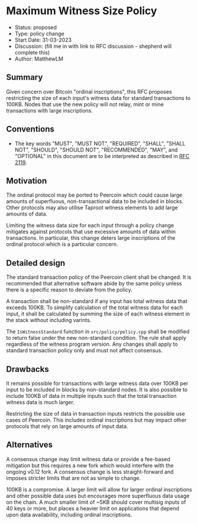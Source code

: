 # Maximum Witness Size Policy

- Status: proposed
- Type: policy change
- Start Date: 31-03-2023
- Discussion: (fill me in with link to RFC discussion - shepherd will complete this) 
- Author: MatthewLM

## Summary

Given concern over Bitcoin "ordinal inscriptions", this RFC proposes restricting
the size of each input's witness data for standard transactions to 100KB. Nodes
that use the new policy will not relay, mint or mine transactions with large
inscriptions.

## Conventions
- The key words "MUST", "MUST NOT", "REQUIRED", "SHALL", "SHALL NOT", "SHOULD", "SHOULD NOT", "RECOMMENDED", "MAY", and "OPTIONAL" in this document are to be interpreted as described in [RFC 2119](http://tools.ietf.org/html/rfc2119).

## Motivation

The ordinal protocol may be ported to Peercoin which could cause large amounts
of superfluous, non-transactional data to be included in blocks. Other protocols
may also utilise Taproot witness elements to add large amounts of data.

Limiting the witness data size for each input through a policy change mitigates
against protocols that use excessive amounts of data within transactions. In
particular, this change deters large inscriptions of the ordinal protocol which
is a particular concern.

## Detailed design

The standard transaction policy of the Peercoin client shall be changed. It is
recommended that alternative software abide by the same policy unless there is a
specific reason to deviate from the policy.

A transaction shall be non-standard if any input has total witness data that
exceeds 100KB. To simplify calculation of the total witness data for each input,
it shall be calculated by summing the size of each witness element in the stack
without including varints.

The `IsWitnessStandard` function in `src/policy/policy.cpp` shall be modified to
return false under the new non-standard condition. The rule shall apply
regardless of the witness program version. Any changes shall apply to standard
transaction policy only and must not affect consensus.

## Drawbacks

It remains possible for transactions with large witness data over 100KB per
input to be included in blocks by non-standard nodes. It is also possible to
include 100KB of data in multiple inputs such that the total transaction witness
data is much larger.

Restricting the size of data in transaction inputs restricts the possible use
cases of Peercoin. This includes ordinal inscriptions but may impact other
protocols that rely on large amounts of input data.

## Alternatives

A consensus change may limit witness data or provide a fee-based mitigation but
this requires a new fork which would interfere with the ongoing v0.12 fork. A
consensus change is less straight-forward and imposes stricter limits that are
not as simple to change.

100KB is a compromise. A larger limit will allow for larger ordinal inscriptions
and other possible data uses but encourages more superfluous data usage on the
chain. A much smaller limit of ~5KB should cover multisig inputs of 40 keys or
more, but places a heavier limit on applications that depend upon data
availability, including ordinal inscriptions.

